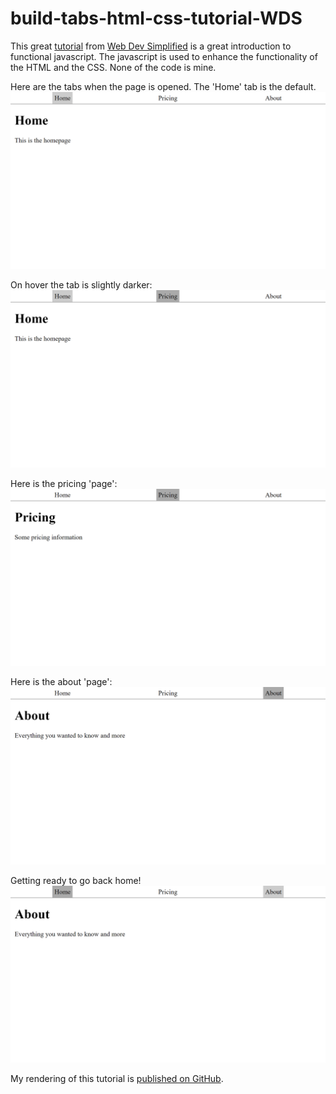 # build-tabs-html-css-tutorial-WDS

This great [tutorial](https://www.youtube.com/watch?v=5L6h_MrNvsk&list=PLZlA0Gpn_vH8DWL14Wud_m8NeNNbYKOkj&index=30) from [Web Dev Simplified](https://www.youtube.com/channel/UCFbNIlppjAuEX4znoulh0Cw) is a great introduction to functional javascript. The javascript is used to enhance the functionality of the HTML and the CSS. None of the code is mine.

Here are the tabs when the page is opened. The 'Home' tab is the default.
![home default tab](Assets/Images/1home.png)

On hover the tab is slightly darker:
![on hover](Assets/Images/2hoveringOverPricing.png)

Here is the pricing 'page':
![pricing](Assets/Images/3pricing.png)

Here is the about 'page':
![about](Assets/Images/4about.png)

Getting ready to go back home!
![hover: goin' home](Assets/Images/5hoveringOverHome.png)


My rendering of this tutorial is [published on GitHub](https://martucazpo.github.io/build-tabs-html-css-tutorial-WDS/).